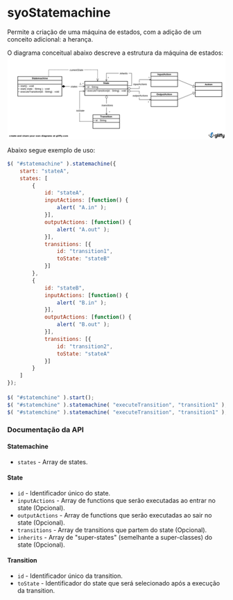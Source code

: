 syoStatemachine
=================

Permite a criação de uma máquina de estados, com a adição de um conceito adicional: a herança.

O diagrama conceitual abaixo descreve a estrutura da máquina de estados:
![Diagrama de classes conceitual](./docs/SyoStatemachine.png)


Abaixo segue exemplo de uso:
```javascript
$( "#statemachine" ).statemachine({
    start: "stateA",
    states: [
        {
            id: "stateA",
            inputActions: [function() {
                alert( "A.in" );
            }],
            outputActions: [function() {
                alert( "A.out" );
            }],
            transitions: [{
                id: "transition1",
                toState: "stateB"
            }]
        },
        {
            id: "stateB",
            inputActions: [function() {
                alert( "B.in" );
            }],
            outputActions: [function() {
                alert( "B.out" );
            }],
            transitions: [{
                id: "transition2",
                toState: "stateA"
            }]
        }
    ]
});

$( "#statemchine" ).start();
$( "#statemchine" ).statemachine( "executeTransition", "transition1" );
$( "#statemchine" ).statemachine( "executeTransition", "transition1" );
```

### Documentação da API

#### Statemachine

* ```states``` - Array de states.

#### State

* ```id``` - Identificador único do state.
* ```inputActions``` - Array de functions que serão executadas ao entrar no state (Opcional).
* ```outputActions``` - Array de functions que serão executadas ao sair no state (Opcional).
* ```transitions``` - Array de transitions que partem do state (Opcional).
* ```inherits``` - Array de "super-states" (semelhante a super-classes) do state (Opcional).

#### Transition

* ```id``` - Identificador único da transition.
* ```toState``` - Identificador do state que será selecionado após a execução da transition.

